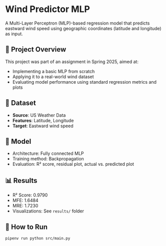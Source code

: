 # Wind Predictor MLP

A Multi-Layer Perceptron (MLP)-based regression model that predicts eastward wind speed using geographic coordinates (latitude and longitude) as input.

## 📌 Project Overview
This project was part of an assignment in Spring 2025, aimed at:
- Implementing a basic MLP from scratch
- Applying it to a real-world wind dataset
- Evaluating model performance using standard regression metrics and plots

## 📁 Dataset
- **Source**: US Weather Data
- **Features**: Latitude, Longitude
- **Target**: Eastward wind speed

## 🧠 Model
- Architecture: Fully connected MLP
- Training method: Backpropagation
- Evaluation: R² score, residual plot, actual vs. predicted plot

## 📊 Results
- R² Score: 0.9790
- MFE: 1.6484
- MRE: 1.7230
- Visualizations: See `results/` folder

## 🚀 How to Run
```bash
pipenv run python src/main.py
